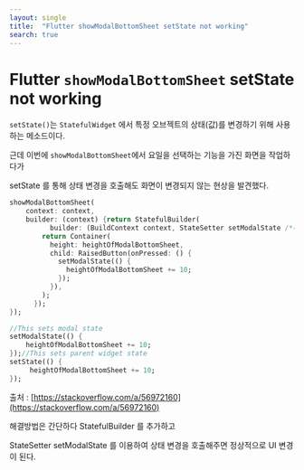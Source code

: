 ```yaml
---
layout: single
title:  "Flutter showModalBottomSheet setState not working"
search: true 
---
```


# Flutter `showModalBottomSheet` setState not working

`setState()`는 `StatefulWidget` 에서 특정 오브젝트의 상태(값)를 변경하기 위해 사용하는 메소드이다.

근데 이번에 `showModalBottomSheet`에서 요일을 선택하는 기능을 가진 화면을 작업하다가 

setState 를 통해 상태 변경을 호출해도 화면이 변경되지 않는 현상을 발견했다. 

```dart
showModalBottomSheet(
    context: context,
    builder: (context) {return StatefulBuilder(
          builder: (BuildContext context, StateSetter setModalState /*해당 부분 이름을 바꾸어 사용!*/) {
        return Container(
          height: heightOfModalBottomSheet,
          child: RaisedButton(onPressed: () {
            setModalState(() {
              heightOfModalBottomSheet += 10;
            });
          }),
        );
      });
});
```



```dart
//This sets modal state
setModalState(() {
    heightOfModalBottomSheet += 10;
});//This sets parent widget state
setState(() {
     heightOfModalBottomSheet += 10;
});
```


출처 :  [https://stackoverflow.com/a/56972160](https://stackoverflow.com/a/56972160)

해결방법은 간단하다 StatefulBuilder 를 추가하고 

StateSetter setModalState 를 이용하여 상태 변경을 호출해주면 정상적으로 UI 변경이 된다.